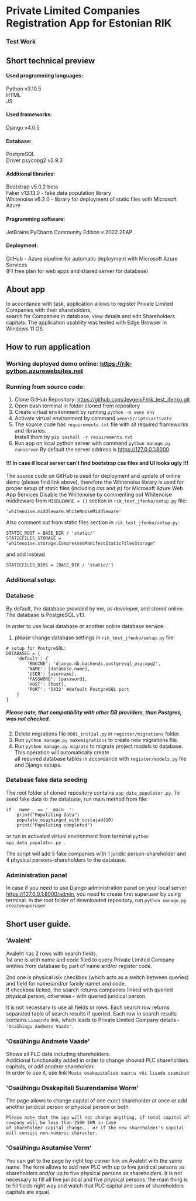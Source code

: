 # Private Limited Companies Registration App for Estonian RIK
### Test Work

## Short technical preview
#### Used programming languages:
Python v3.10.5  
HTML  
JS  
#### Used frameworks:
Django v4.0.5

#### Database:
PostgreSQL  
Driver psycopg2 v2.9.3

#### Additional libraries:
Bootstrap v5.0.2 beta  
Faker v13.13.0 - fake data population library  
Whitenoise v6.2.0 - library for deployment of static files with Microsoft Azure

#### Programming software:
JetBrains PyCharm Community Edition v.2022.2EAP

#### Deployment:
GitHub - Azure pipeline for automatic deployment with Microsoft Azure Services  
(F1 free plan for web apps and shared server for database)

## About app
In accordance with task, application allows to register Private Limited Companies with their shareholders,  
search for Companies in database, view details and edit Shareholders capitals.
The application usability was tested with Edge Browser in Windows 11 OS. 

## How to run application

### Working deployed demo online: https://rik-python.azurewebsites.net

### Running from source code:
1. Clone GitHub Repository: https://github.com/JevgeniF/rik_test_jfenko.git  
2. Open bash terminal in folder cloned from repository
3. Create virtual environment by running ```python -m venv env ```  
4. Activate virtual environment by command ```venv\Scripts\activate```
5. The source code has ```requirements.txt``` file with all required frameworks and libraries.  
    Install them by ```pip install -r requirements.txt  ```
6. Run app on local python server with command ```python manage.py runserver```
    By default the server address is https://127.0.0.1:8000

#### !!! In case if local server can't find bootstrap css files and UI looks ugly !!!
The source code on GitHub is used for deployment and update of online demo (please find link above), therefore the
Whitenoise library is used for proper setup of static files (including css and js) for Microsoft Azure Web App Services
Disable the Whitenoise by commenting out Whitenoise middleware from ```MIDDLEWARE = []``` section
in ```rik_test_jfenko/setup.py``` file:
~~~
'whitenoise.middleware.WhiteNoiseMiddleware'
~~~

Also comment out from static files section in ```rik_test_jfenko/setup.py```:
~~~
STATIC_ROOT = BASE_DIR / 'static/'
STATICFILES_STORAGE = "whitenoise.storage.CompressedManifestStaticFilesStorage"
~~~
and add instead
~~~
STATICFILES_DIRS = [BASE_DIR / 'static/']
~~~

### Additional setup:
### Database
By default, the database provided by me, as developer, and stored online. The database is PostgreSQL v13.

In order to use local database or another online database service: 
1. please change database settings in
```rik_test_jfenko/setup.py``` file:
~~~
# setup for PostgreSQL:
DATABASES = {
    'default': {
        'ENGINE': 'django.db.backends.postgresql_psycopg2',
        'NAME': [database.name],
        'USER': [username],
        'PASSWORD': [password],
        'HOST': [host],
        'PORT': '5432' #default PostgreSQL port
    }
}
~~~
##### Please note, that compatibility with other DB providers, than Postgres, was not checked.

2. Delete migrations file ```0001_initial.py``` in ```register/migrations``` folder.
3. Run ```python manage.py makemigrations``` to create new migrations file.
4. Run ```python manage.py migrate``` to migrate project models to database. This operation will automatically create  
    all required database tables in accordance with ```register/models.py``` file and Django setups.

### Database fake data seeding
The root folder of cloned repository contains ```app_data_populator.py```. To seed fake data to the database, run
main method from file:
~~~
if __name__ == '__main__':
    print("Populating data")
    populate_osayhingud_with_oustajad(10)
    print("Populating completed")
~~~
or run in activated virtual environment from terminal ```python app_data_populator.py ```. 
  
The script will add 5 fake companies with 1 juridic person-shareholder and 4 physical persons-shareholders to the
database.

### Administration panel
In case if you need to use Django administration panel on your local server https://127.0.0.1:8000/admin,
you need to create first superuser by using terminal.
In the root folder of downloaded repository, run ```python manage.py createsuperuser```

## Short user guide.
### 'Avaleht'
Avaleht has 2 rows with search fields.  
1st one is with name and code filed to query Private Limited Company entities from database by part of name and/or
register code.  
  
2nd one is physical isik checkbox (which acts as a switch between queries) and field for name(and/or family name) and 
code.  
If checkbox ticked, the search returns companies linked with queried physical person, otherwise - with queried juridical
person.  

It is not necessary to use all fields or rows. Each search row returns separated table of search results if queried.
Each row in search results contains ```Lisainfo``` link, which leads to Private Limited Company details - ```'Osaühingu Andmete Vaade'```.  

### 'Osaühingu Andmete Vaade'
Shows all PLC data including shareholders.  
Additional functionality added in order to change showed PLC shareholders capitals, or add another shareholder.  
In order to use it, use link ```Muuta osakapitalide suurus või lisada osanikud```

### 'Osaühingu Osakapitali Suurendamise Worm'
The page allows to change capital of one exact shareholder at once or add another juridical person or physical person or 
both.

~~~
Please note that the app will not change anything, if total capital of company will be less than 2500 EUR in case 
of shareholder capital change... or if the new shareholder's capital will consist non-numeric character.
~~~

### 'Osaühingu Asutamise Vorm'
You can get to the page by right top corner link on Avaleht with the same name.
The form allows to add new PLC with up to five juridical persons as shareholders and/or up to five physical persons as
shareholders. It is not necessary to fill all five juridical and five physical persons, the main thing is to fill fields
right way and watch that PLC capital and sum of shareholders capitals are equal.
